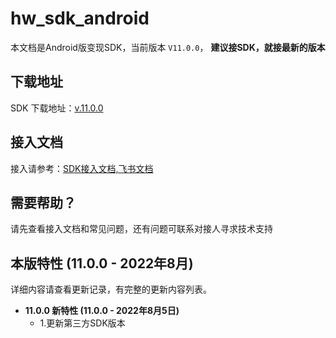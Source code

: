 # hw_sdk_android

本文档是Android版变现SDK，当前版本 `V11.0.0`， <b>  建议接SDK，就接最新的版本 </B>

## 下载地址

SDK 下载地址：[v.11.0.0](https://github.com/artwl/hw_game_mp_sdk_admob_android_public/releases)

## 接入文档

接入请参考：[SDK接入文档,飞书文档](https://hellowd.feishu.cn/docx/doxcnFbHOGWredEao5tfds4Wlug)

## 需要帮助？

请先查看接入文档和常见问题，还有问题可联系对接人寻求技术支持

## 本版特性 (11.0.0 - 2022年8月)

详细内容请查看更新记录，有完整的更新内容列表。
- **11.0.0 新特性 (11.0.0 - 2022年8月5日)**
  - 1.更新第三方SDK版本
